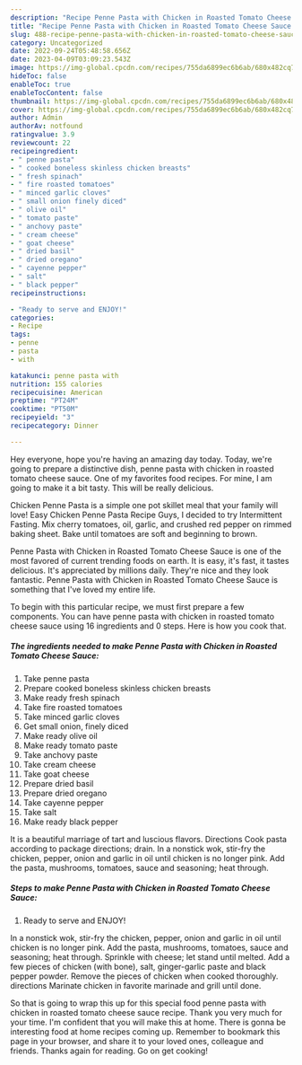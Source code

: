 ```yaml
---
description: "Recipe Penne Pasta with Chicken in Roasted Tomato Cheese Sauce yang Delicious"
title: "Recipe Penne Pasta with Chicken in Roasted Tomato Cheese Sauce yang Delicious"
slug: 488-recipe-penne-pasta-with-chicken-in-roasted-tomato-cheese-sauce-yang-delicious
category: Uncategorized
date: 2022-09-24T05:48:58.656Z
date: 2023-04-09T03:09:23.543Z
image: https://img-global.cpcdn.com/recipes/755da6899ec6b6ab/680x482cq70/penne-pasta-with-chicken-in-roasted-tomato-cheese-sauce-recipe-main-photo.jpg
hideToc: false
enableToc: true
enableTocContent: false
thumbnail: https://img-global.cpcdn.com/recipes/755da6899ec6b6ab/680x482cq70/penne-pasta-with-chicken-in-roasted-tomato-cheese-sauce-recipe-main-photo.jpg
cover: https://img-global.cpcdn.com/recipes/755da6899ec6b6ab/680x482cq70/penne-pasta-with-chicken-in-roasted-tomato-cheese-sauce-recipe-main-photo.jpg
author: Admin
authorAv: notfound
ratingvalue: 3.9
reviewcount: 22
recipeingredient:
- " penne pasta"
- " cooked boneless skinless chicken breasts"
- " fresh spinach"
- " fire roasted tomatoes"
- " minced garlic cloves"
- " small onion finely diced"
- " olive oil"
- " tomato paste"
- " anchovy paste"
- " cream cheese"
- " goat cheese"
- " dried basil"
- " dried oregano"
- " cayenne pepper"
- " salt"
- " black pepper"
recipeinstructions:

- "Ready to serve and ENJOY!"
categories:
- Recipe
tags:
- penne
- pasta
- with

katakunci: penne pasta with 
nutrition: 155 calories
recipecuisine: American
preptime: "PT24M"
cooktime: "PT50M"
recipeyield: "3"
recipecategory: Dinner

---
```



Hey everyone, hope you're having an amazing day today. Today, we're going to prepare a distinctive dish, penne pasta with chicken in roasted tomato cheese sauce. One of my favorites food recipes. For mine, I am going to make it a bit tasty. This will be really delicious.

Chicken Penne Pasta is a simple one pot skillet meal that your family will love! Easy Chicken Penne Pasta Recipe Guys, I decided to try Intermittent Fasting. Mix cherry tomatoes, oil, garlic, and crushed red pepper on rimmed baking sheet. Bake until tomatoes are soft and beginning to brown.

Penne Pasta with Chicken in Roasted Tomato Cheese Sauce is one of the most favored of current trending foods on earth. It is easy, it's fast, it tastes delicious. It's appreciated by millions daily. They're nice and they look fantastic. Penne Pasta with Chicken in Roasted Tomato Cheese Sauce is something that I've loved my entire life.


To begin with this particular recipe, we must first prepare a few components. You can have penne pasta with chicken in roasted tomato cheese sauce using 16 ingredients and 0 steps. Here is how you cook that.

<!--inarticleads1-->

##### The ingredients needed to make Penne Pasta with Chicken in Roasted Tomato Cheese Sauce:

1. Take  penne pasta
1. Prepare  cooked boneless skinless chicken breasts
1. Make ready  fresh spinach
1. Take  fire roasted tomatoes
1. Take  minced garlic cloves
1. Get  small onion, finely diced
1. Make ready  olive oil
1. Make ready  tomato paste
1. Take  anchovy paste
1. Take  cream cheese
1. Take  goat cheese
1. Prepare  dried basil
1. Prepare  dried oregano
1. Take  cayenne pepper
1. Take  salt
1. Make ready  black pepper


It is a beautiful marriage of tart and luscious flavors. Directions Cook pasta according to package directions; drain. In a nonstick wok, stir-fry the chicken, pepper, onion and garlic in oil until chicken is no longer pink. Add the pasta, mushrooms, tomatoes, sauce and seasoning; heat through. 

<!--inarticleads2-->

##### Steps to make Penne Pasta with Chicken in Roasted Tomato Cheese Sauce:


1. Ready to serve and ENJOY!

In a nonstick wok, stir-fry the chicken, pepper, onion and garlic in oil until chicken is no longer pink. Add the pasta, mushrooms, tomatoes, sauce and seasoning; heat through. Sprinkle with cheese; let stand until melted. Add a few pieces of chicken (with bone), salt, ginger-garlic paste and black pepper powder. Remove the pieces of chicken when cooked thoroughly. directions Marinate chicken in favorite marinade and grill until done. 

So that is going to wrap this up for this special food penne pasta with chicken in roasted tomato cheese sauce recipe. Thank you very much for your time. I'm confident that you will make this at home. There is gonna be interesting food at home recipes coming up. Remember to bookmark this page in your browser, and share it to your loved ones, colleague and friends. Thanks again for reading. Go on get cooking!
